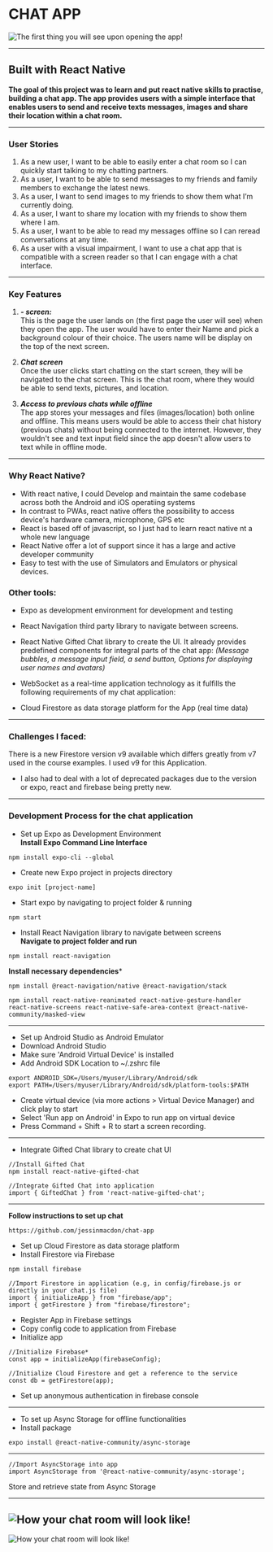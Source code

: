 # CHAT APP

![The first thing you will see upon opening the app!](/assets/start.js.jpeg "First/Start Screen")

---
## Built with React Native

**The goal of this project was to learn and put react native skills to practise, building a chat app. The app provides users with a simple interface that enables users to send and receive texts messages, images and share their location within a chat room.**

---
### User Stories

1. As a new user, I want to be able to easily enter a chat room so I can quickly start talking to my chatting partners.
2. As a user, I want to be able to send messages to my friends and family members to exchange the latest news.
3. As a user, I want to send images to my friends to show them what I’m currently doing.
4. As a user, I want to share my location with my friends to show them where I am.
5. As a user, I want to be able to read my messages offline so I can reread conversations at any time.
6. As a user with a visual impairment, I want to use a chat app that is compatible with a screen reader so that I can engage with a chat interface.

---
### Key Features

1. ***-  screen:***<br>
This is the page the user lands on (the first page the user will see) when they open the app. The user would have to enter their Name and pick a background colour of their choice. The users name will be display on the top of the next screen.

2. ***Chat screen***<br>
Once the user clicks start chatting on the start screen, they will be navigated to the chat screen. This is the chat room, where they would be able to send texts, pictures, and location.

3. ***Access to previous chats while offline***<br>
The app stores your messages and files (images/location) both online and offline. This means users would be able to access their chat history (previous chats) without being connected to the internet. However, they wouldn't see and text input field since the app doesn't allow users to text while in offline mode.

---
### Why React Native? 
- With react native, I could Develop and maintain the same codebase across both the Android and iOS operatiing systems
- In contrast to PWAs, react native offers the possibility to access device's hardware camera, microphone, GPS etc 
- React is based off of javascript, so I just had to learn react native nt a whole new language
- React Native offer a lot of support since it has a large and active developer community 
- Easy to test with the use of Simulators and Emulators or physical devices. 

### Other tools:

- Expo as development environment for development and testing

- React Navigation third party library to navigate between screens.

- React Native Gifted Chat library to create the UI. It already provides predefined components for integral parts of the chat app:
*(Message bubbles, a message input field, a send button, Options for displaying user names and avatars)*

- WebSocket as a real-time application technology as it fulfills the following requirements of my chat application:

- Cloud Firestore as data storage platform for the App (real time data)

---
### Challenges I faced:
There is a new Firestore version v9 available which differs greatly from v7 used in the course examples. I used v9 for this Application.

- I also had to deal with a lot of deprecated packages due to the version or expo, react and firebase being pretty new.

---
### Development Process for the chat application

- Set up Expo as Development Environment<br>
**Install Expo Command Line Interface**
```
npm install expo-cli --global
```

- Create new Expo project in projects directory
```
expo init [project-name]
```

- Start expo by navigating to project folder & running
```
npm start
```

- Install React Navigation library to navigate between screens<br>
**Navigate to project folder and run**
```
npm install react-navigation
```

**Install necessary dependencies***
```
npm install @react-navigation/native @react-navigation/stack
```
```
npm install react-native-reanimated react-native-gesture-handler react-native-screens react-native-safe-area-context @react-native-community/masked-view
```

---
- Set up Android Studio as Android Emulator
- Download Android Studio
- Make sure 'Android Virtual Device' is installed
- Add Android SDK Location to ~/.zshrc file
```
export ANDROID_SDK=/Users/myuser/Library/Android/sdk
export PATH=/Users/myuser/Library/Android/sdk/platform-tools:$PATH
````
- Create virtual device (via more actions > Virtual Device Manager) and click play to start
- Select 'Run app on Android' in Expo to run app on virtual device
- Press Command + Shift + R to start a screen recording.

---
- Integrate Gifted Chat library to create chat UI
```
//Install Gifted Chat
npm install react-native-gifted-chat
```
```
//Integrate Gifted Chat into application
import { GiftedChat } from 'react-native-gifted-chat';
```

---

**Follow instructions to set up chat** 

```
https://github.com/jessinmacdon/chat-app
```
- Set up Cloud Firestore as data storage platform
- Install Firestore via Firebase
```
npm install firebase
````

```
//Import Firestore in application (e.g, in config/firebase.js or directly in your chat.js file)
import { initializeApp } from "firebase/app";
import { getFirestore } from "firebase/firestore";
```

- Register App in Firebase settings
- Copy config code to application from Firebase
- Initialize app

```
//Initialize Firebase*
const app = initializeApp(firebaseConfig);

//Initialize Cloud Firestore and get a reference to the service
const db = getFirestore(app);
```
- Set up anonymous authentication in firebase console


---
- To set up Async Storage for offline functionalities
- Install package
```
expo install @react-native-community/async-storage
```
---

```
//Import AsyncStorage into app
import AsyncStorage from '@react-native-community/async-storage';
```

Store and retrieve state from Async Storage

---

![How your chat room will look like!](/assets/chat.js.jpeg "Chat Screen")
---

![How your chat room will look like!](/assets/chat.js1.jpeg "Chat Screen")